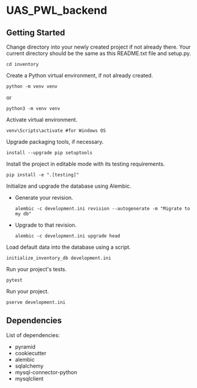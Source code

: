 # UAS_PWL_backend

## Getting Started

Change directory into your newly created project if not already there. Your
current directory should be the same as this README.txt file and setup.py.

```
cd inventory
```

Create a Python virtual environment, if not already created.

```
python -m venv venv
```

or

```
python3 -m venv venv
```

Activate virtual environment.

```
venv\Scripts\activate #for Windows OS
```

Upgrade packaging tools, if necessary.

```
install --upgrade pip setuptools
```

Install the project in editable mode with its testing requirements.

```
pip install -e ".[testing]"
```

Initialize and upgrade the database using Alembic.

- Generate your revision.
  
  ```
  alembic -c development.ini revision --autogenerate -m "Migrate to my db"
  ```
  
- Upgrade to that revision.

  ```
  alembic -c development.ini upgrade head
  ```

Load default data into the database using a script.

```
initialize_inventory_db development.ini
```

Run your project's tests.

```
pytest
```
Run your project.

```
pserve development.ini
```

## Dependencies

List of dependencies:
- pyramid
- cookiecutter
- alembic
- sqlalchemy
- mysql-connector-python
- mysqlclient
